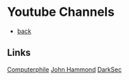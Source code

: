 # Youtube Channels
- [back](README.md)

## Links
[Computerphile](https://www.youtube.com/channel/UC9-y-6csu5WGm29I7JiwpnA)
[John Hammond](https://www.youtube.com/c/JohnHammond010)
[DarkSec](https://www.youtube.com/channel/UC0R_-7yQPoGpkPR9ITzDFFQ)